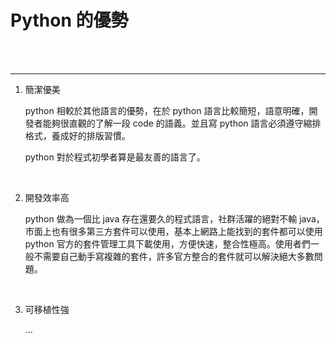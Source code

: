 # Python 的優勢

<br>


<br>

---

1. 簡潔優美

    python 相較於其他語言的優勢，在於 python 語言比較簡短，語意明確，開發者能夠很直觀的了解一段 code 的語義。並且寫 python 語言必須遵守縮排格式，養成好的排版習慣。
    
    python 對於程式初學者算是最友善的語言了。


<br>

2. 開發效率高

    python 做為一個比 java 存在還要久的程式語言，社群活躍的絕對不輸 java，市面上也有很多第三方套件可以使用，基本上網路上能找到的套件都可以使用 python 官方的套件管理工具下載使用，方便快速，整合性極高。使用者們一般不需要自己動手寫複雜的套件，許多官方整合的套件就可以解決絕大多數問題。

<br>

3. 可移植性強

    ...


